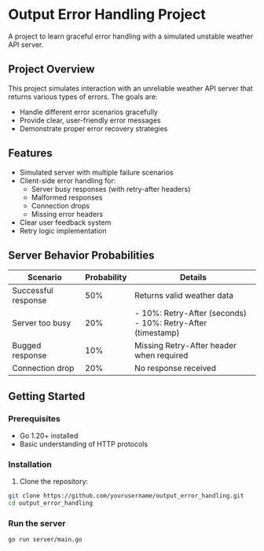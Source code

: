 # Output Error Handling Project

A project to learn graceful error handling with a simulated unstable weather API server.

## Project Overview

This project simulates interaction with an unreliable weather API server that returns various types of errors. The goals are:
- Handle different error scenarios gracefully
- Provide clear, user-friendly error messages
- Demonstrate proper error recovery strategies

## Features

- Simulated server with multiple failure scenarios
- Client-side error handling for:
  - Server busy responses (with retry-after headers)
  - Malformed responses
  - Connection drops
  - Missing error headers
- Clear user feedback system
- Retry logic implementation

## Server Behavior Probabilities

| Scenario                      | Probability | Details |
|-------------------------------|-------------|---------|
| Successful response           | 50%         | Returns valid weather data |
| Server too busy               | 20%         | - 10%: Retry-After (seconds)<br>- 10%: Retry-After (timestamp) |
| Bugged response               | 10%         | Missing Retry-After header when required |
| Connection drop               | 20%         | No response received |

## Getting Started

### Prerequisites
- Go 1.20+ installed
- Basic understanding of HTTP protocols

### Installation
1. Clone the repository:
```bash
git clone https://github.com/yourusername/output_error_handling.git
cd output_error_handling
```

### Run the server
```bash
go run server/main.go
```